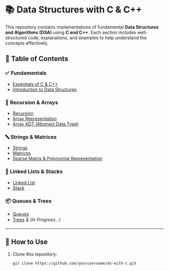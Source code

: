 # 📚 Data Structures with C & C++  

This repository contains implementations of fundamental **Data Structures and Algorithms (DSA)** using **C and C++**. Each section includes well-structured code, explanations, and examples to help understand the concepts effectively.  

## 📂 Table of Contents  

### ✅ **Fundamentals**  
- [Essentials of C & C++](./00-Introduciton-C/)  
- [Introduction to Data Structures](./01-Introduction_DS/)  

### 🔁 **Recursion & Arrays**  
- [Recursion](./02-Recursion/)  
- [Array Representation](./03-Array_representation/)  
- [Array ADT (Abstract Data Type)](./04-Array_ADT/)  

### 🔤 **Strings & Matrices**  
- [Strings](./05-Strings/)  
- [Matrices](./06-Matrices/)  
- [Sparse Matrix & Polynomial Representation](./07-Sparse_Matrix/)  

### 🔗 **Linked Lists & Stacks**  
- [Linked List](./08-Linked_List/)  
- [Stack](./09-Stack/)  

### 📦 **Queues & Trees**  
- [Queues](./10-Queues/)  
- [Trees](./11-Trees/) ⏳ *(In Progress...)*  

---

## 🚀 **How to Use**  
1. Clone this repository:  
   ```sh
   git clone https://github.com/yourusername/ds-with-c.git
